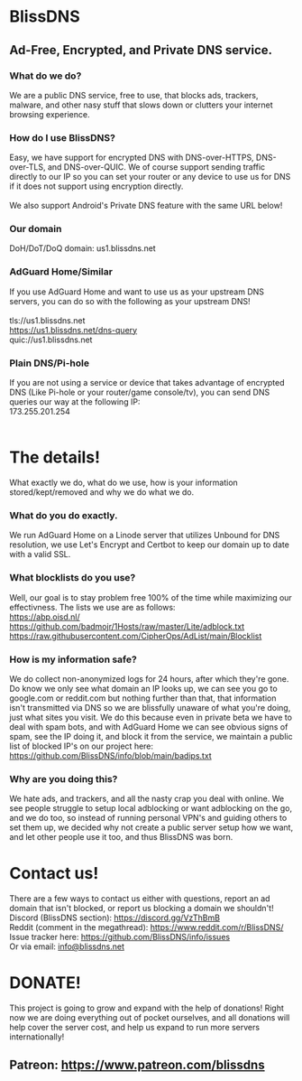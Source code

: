 # BlissDNS <br>
## Ad-Free, Encrypted, and Private DNS service. <br>
### What do we do? <br>
We are a public DNS service, free to use, that blocks ads, trackers, malware, and other nasy stuff that slows down or clutters your internet browsing experience. <br>
### How do I use BlissDNS? <br>
Easy, we have support for encrypted DNS with DNS-over-HTTPS, DNS-over-TLS, and DNS-over-QUIC. We of course support sending traffic directly to our IP so you can set your router or any device to use us for DNS if it does not support using encryption directly. <br><br>
We also support Android's Private DNS feature with the same URL below! <br>
### Our domain
DoH/DoT/DoQ domain: us1.blissdns.net <br>
### AdGuard Home/Similar
If you use AdGuard Home and want to use us as your upstream DNS servers, you can do so with the following as your upstream DNS! <br><br>
tls://us1.blissdns.net <br>
https://us1.blissdns.net/dns-query <br>
quic://us1.blissdns.net <br>
### Plain DNS/Pi-hole
If you are not using a service or device that takes advantage of encrypted DNS (Like Pi-hole or your router/game console/tv), you can send DNS queries our way at the following IP: <br>
173.255.201.254 <br>
<br>
# The details!
What exactly we do, what do we use, how is your information stored/kept/removed and why we do what we do.
### What do you do exactly.
We run AdGuard Home on a Linode server that utilizes Unbound for DNS resolution, we use Let's Encrypt and Certbot to keep our domain up to date with a valid SSL. <br>
### What blocklists do you use?
Well, our goal is to stay problem free 100% of the time while maximizing our effectivness. The lists we use are as follows: <br>
https://abp.oisd.nl/ <br>
https://github.com/badmojr/1Hosts/raw/master/Lite/adblock.txt <br>
https://raw.githubusercontent.com/CipherOps/AdList/main/Blocklist <br>
### How is my information safe?
We do collect non-anonymized logs for 24 hours, after which they're gone. Do know we only see what domain an IP looks up, we can see you go to google.com or reddit.com but nothing further than that, that information isn't transmitted via DNS so we are blissfully unaware of what you're doing, just what sites you visit. We do this because even in private beta we have to deal with spam bots, and with AdGuard Home we can see obvious signs of spam, see the IP doing it, and block it from the service, we maintain a public list of blocked IP's on our project here: https://github.com/BlissDNS/info/blob/main/badips.txt 
### Why are you doing this?
We hate ads, and trackers, and all the nasty crap you deal with online. We see people struggle to setup local adblocking or want adblocking on the go, and we do too, so instead of running personal VPN's and guiding others to set them up, we decided why not create a public server setup how we want, and let other people use it too, and thus BlissDNS was born.
# Contact us!
There are a few ways to contact us either with questions, report an ad domain that isn't blocked, or report us blocking a domain we shouldn't! <br>
Discord (BlissDNS section): https://discord.gg/VzThBmB <br>
Reddit (comment in the megathread): https://www.reddit.com/r/BlissDNS/ <br>
Issue tracker here: https://github.com/BlissDNS/info/issues <br>
Or via email: info@blissdns.net
# DONATE!
This project is going to grow and expand with the help of donations! Right now we are doing everything out of pocket ourselves, and all donations will help cover the server cost, and help us expand to run more servers internationally!
## Patreon: https://www.patreon.com/blissdns
